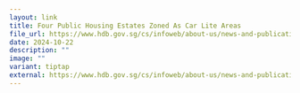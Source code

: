 ```yaml
---
layout: link
title: Four Public Housing Estates Zoned As Car Lite Areas
file_url: https://www.hdb.gov.sg/cs/infoweb/about-us/news-and-publications/press-releases/05102055-four-public-housing-estates-zoned-as-car-lite-areas
date: 2024-10-22
description: ""
image: ""
variant: tiptap
external: https://www.hdb.gov.sg/cs/infoweb/about-us/news-and-publications/press-releases/05102055-four-public-housing-estates-zoned-as-car-lite-areas
---
```

